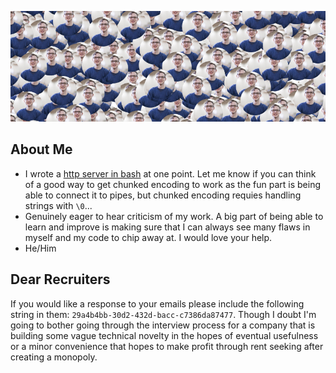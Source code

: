 ![Banner of my face 300 times](https://raw.githubusercontent.com/BenoitHiller/BenoitHiller/master/share/banner.png)

## About Me

* I wrote a [http server in bash](https://github.com/BenoitHiller/shellby/blob/master/lib/http.sh) at one point. Let me know if you can think of a good way to get chunked encoding to work as the fun part is being able to connect it to pipes, but chunked encoding requies handling strings with `\0`...
* Genuinely eager to hear criticism of my work. A big part of being able to learn and improve is making sure that I can always see many flaws in myself and my code to chip away at. I would love your help.
* He/Him

## Dear Recruiters

If you would like a response to your emails please include the following string in them: `29a4b4bb-30d2-432d-bacc-c7386da87477`. Though I doubt I'm going to bother going through the interview process for a company that is building some vague technical novelty in the hopes of eventual usefulness or a minor convenience that hopes to make profit through rent seeking after creating a monopoly.
